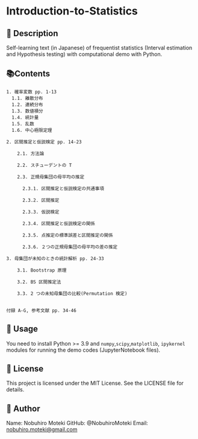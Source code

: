 # Introduction-to-Statistics

## 📌 Description
Self-learning text (in Japanese) of frequentist statistics (Interval estimation and Hypothesis testing) with computational demo with Python. 

## 📚Contents
```
1. 確率変数 pp. 1-13 
  1.1. 離散分布 
  1.2. 連続分布 
  1.3. 数値積分 
  1.4. 統計量  
  1.5. 乱数 
  1.6. 中心極限定理 

2. 区間推定と仮説検定 pp. 14-23 
   
    2.1. 方法論 

    2.2. スチューデントの T 

    2.3. 正規母集団の母平均の推定 

      2.3.1. 区間推定と仮説検定の共通事項 

      2.3.2. 区間推定 

      2.3.3. 仮説検定 

      2.3.4. 区間推定と仮説検定の関係 

      2.3.5. 点推定の標準誤差と区間推定の関係 

      2.3.6. ２つの正規母集団の母平均の差の推定 

3. 母集団が未知のときの統計解析 pp. 24-33 
   
    3.1. Bootstrap 原理 

    3.2. BS 区間推定法 

    3.3. 2 つの未知母集団の比較(Permutation 検定) 
  

付録 A-G, 参考文献 pp. 34-46
```

## 🔧 Usage
You need to install Python >= 3.9 and `numpy`,`scipy`,`matplotlib`, `ipykernel` modules for running the demo codes (JupyterNotebook files).

## 📝 License
This project is licensed under the MIT License. See the LICENSE file for details.



## 📢 Author
Name: Nobuhiro Moteki
GitHub: @NobuhiroMoteki
Email: nobuhiro.moteki@gmail.com


